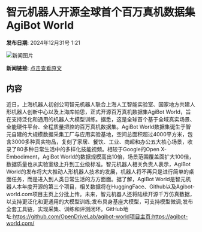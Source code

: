 # 智元机器人开源全球首个百万真机数据集AgiBot World

**发布日期**: 2024年12月31号 1:21

![新闻图片](https://pic.chinaz.com/picmap/202306131403594541_0.jpg)

**新闻链接**: [点击查看原文](https://www.aibase.com/zh/news/14363)

## 内容

近日，上海机器人初创公司智元机器人联合上海人工智能实验室、国家地方共建人形机器人创新中心以及上海库帕思，正式开源百万真机数据集AgiBot World，旨在支持泛化和通用的机器人大模型训练。据悉，这是全球首个基于全域真实场景、全能硬件平台、全程质量把控的百万真机数据集。AgiBot World数据集诞生于智元自建的大规模数据采集工厂与应用实验基地，空间总面积超过4000平方米，包含3000多种真实物品，复刻了家居、餐饮、工业、商超和办公五大核心场景，收录了80多种日常生活中的多样化技能视频。相较于Google的Open X-Embodiment，AgiBot World的数据规模高出10倍，场景范围覆盖面扩大100倍，数据质量也从实验室级上升到工业级标准。智元机器人相关负责人表示，AgiBot World的发布将大大推动人形机器人技术的发展，机器人将不再只是进行简单的桌面任务，而是进入到人类日常生活的方方面面。据了解，AgiBot World是智元机器人本年度开源的第三个项目，相关数据将在HuggingFace、Github以及Agibot-world.com项目主页上分批上传。未来，智元机器人还将陆续开源千万仿真数据，以支持更泛化和更通用的大模型训练;发布具身基座大模型，可支持模型微调;发布全套工具链，实现采集、训练和评测闭环。GitHub地址:https://github.com/OpenDriveLab/agibot-world项目主页:https://agibot-world.com/
